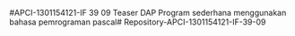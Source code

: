 #APCI-1301154121-IF 39 09
            Teaser DAP
            Program sederhana menggunakan bahasa pemrograman pascal# Repository-APCI-1301154121-IF-39-09
